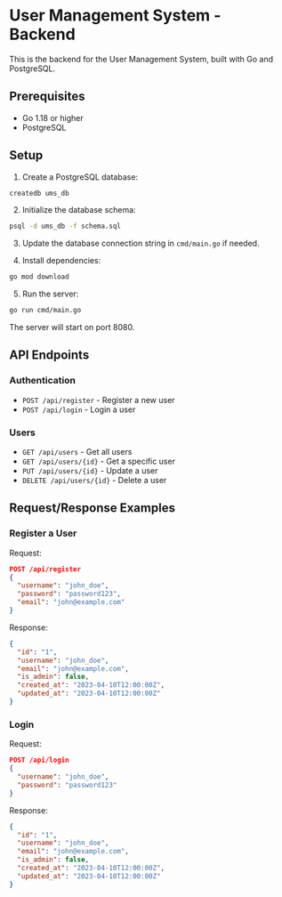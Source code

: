 # User Management System - Backend

This is the backend for the User Management System, built with Go and PostgreSQL.

## Prerequisites

- Go 1.18 or higher
- PostgreSQL

## Setup

1. Create a PostgreSQL database:

```bash
createdb ums_db
```


2. Initialize the database schema:

```bash
psql -d ums_db -f schema.sql
```

3. Update the database connection string in `cmd/main.go` if needed.

4. Install dependencies:

```bash
go mod download
```

5. Run the server:

```bash
go run cmd/main.go
```

The server will start on port 8080.

## API Endpoints

### Authentication

- `POST /api/register` - Register a new user
- `POST /api/login` - Login a user

### Users

- `GET /api/users` - Get all users
- `GET /api/users/{id}` - Get a specific user
- `PUT /api/users/{id}` - Update a user
- `DELETE /api/users/{id}` - Delete a user

## Request/Response Examples

### Register a User

Request:
```json
POST /api/register
{
  "username": "john_doe",
  "password": "password123",
  "email": "john@example.com"
}
```

Response:
```json
{
  "id": "1",
  "username": "john_doe",
  "email": "john@example.com",
  "is_admin": false,
  "created_at": "2023-04-10T12:00:00Z",
  "updated_at": "2023-04-10T12:00:00Z"
}
```

### Login

Request:
```json
POST /api/login
{
  "username": "john_doe",
  "password": "password123"
}
```

Response:
```json
{
  "id": "1",
  "username": "john_doe",
  "email": "john@example.com",
  "is_admin": false,
  "created_at": "2023-04-10T12:00:00Z",
  "updated_at": "2023-04-10T12:00:00Z"
}
```

